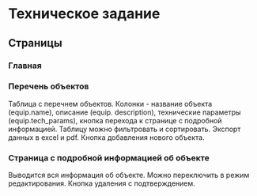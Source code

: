 # Техническое задание

## Страницы

### Главная

### Перечень объектов

Таблица с перечнем объектов. Колонки - название объекта (equip.name), описание (equip. description), технические параметры (equip.tech_params), кнопка перехода к странице с подробной информацией. Таблицу можно фильтровать и сортировать. Экспорт данных в excel и pdf. Кнопка добавления нового объекта.

### Страница с подробной информацией об объекте

Выводится вся информация об объекте. Можно переключить в режим редактирования. Кнопка удаления с подтверждением.












